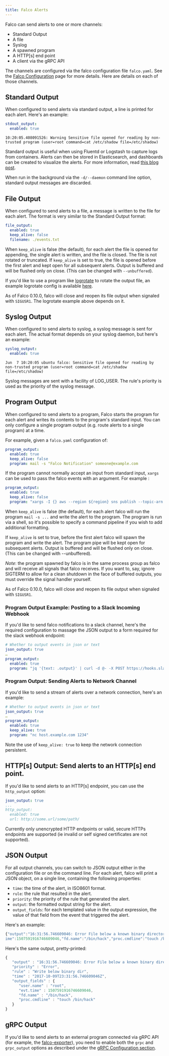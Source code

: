 ```yaml
---
title: Falco Alerts
---
```


Falco can send alerts to one or more channels:

* Standard Output
* A file
* Syslog
* A spawned program
* A HTTP[s] end point
* A client via the gRPC API

The channels are configured via the falco configuration file `falco.yaml`. See the [Falco Configuration](../configuration) page for more details. Here are details on each of those channels.

## Standard Output

When configured to send alerts via standard output, a line is printed for each alert. Here's an example:

```yaml
stdout_output:
  enabled: true
```

```
10:20:05.408091526: Warning Sensitive file opened for reading by non-trusted program (user=root command=cat /etc/shadow file=/etc/shadow)
```
Standard output is useful when using Fluentd or Logstash to capture logs from containers. Alerts can then be stored in Elasticsearch, and dashboards can be created to visualize the alerts. For more information, read [this blog post](https://sysdig.com/blog/kubernetes-security-logging-fluentd-falco/). 

When run in the background via the `-d/--daemon` command line option, standard output messages are discarded.

## File Output

When configured to send alerts to a file, a message is written to the file for each alert. The format is very similar to the Standard Output format:

```yaml
file_output:
  enabled: true
  keep_alive: false
  filename: ./events.txt
```

When `keep_alive` is false (the default), for each alert the file is opened for appending, the single alert is written, and the file is closed. The file is not rotated or truncated. If `keep_alive` is set to true, the file is opened before the first alert and kept open for all subsequent alerts. Output is buffered and will be flushed only on close. (This can be changed with `--unbuffered`).

If you'd like to use a program like [logrotate](https://github.com/logrotate/logrotate) to rotate the output file, an example logrotate config is available [here](https://github.com/falcosecurity/falco/blob/ffd8747ec0943db2546c3270826e1700dc4df75f/examples/logrotate/falco).

As of Falco 0.10.0, falco will close and reopen its file output when signaled with `SIGUSR1`. The logrotate example above depends on it.

## Syslog Output

When configured to send alerts to syslog, a syslog message is sent for each alert. The actual format depends on your syslog daemon, but here's an example:

```yaml
syslog_output:
  enabled: true
```

```
Jun  7 10:20:05 ubuntu falco: Sensitive file opened for reading by non-trusted program (user=root command=cat /etc/shadow file=/etc/shadow)
```

Syslog messages are sent with a facility of LOG_USER. The rule's priority is used as the priority of the syslog message.

## Program Output

When configured to send alerts to a program, Falco starts the program for each alert and writes its contents to the program's standard input. You can only configure a single program output (e.g. route alerts to a single program) at a time.

For example, given a `falco.yaml` configuration of:

```yaml
program_output:
  enabled: true
  keep_alive: false
  program: mail -s "Falco Notification" someone@example.com
```

If the program cannot normally accept an input from standard input, `xargs` can be used to pass the falco events with an argument. For example :

```yaml
program_output:
  enabled: true
  keep_alive: false
  program: "xargs -I {} aws --region ${region} sns publish --topic-arn ${falco_sns_arn} --message {}"
```

When `keep_alive` is false (the default), for each alert falco will run the program `mail -s ...` and write the alert to the program. The program is run via a shell, so it's possible to specify a command pipeline if you wish to add additional formatting.

If `keep_alive` is set to true, before the first alert falco will spawn the program and write the alert. The program pipe will be kept open for subsequent alerts.  Output is buffered and will be flushed only on close. (This can be changed with --unbuffered). 

*Note*: the program spawned by falco is in the same process group as falco and will receive all signals that falco receives. If you want to, say, ignore SIGTERM to allow for a clean shutdown in the face of buffered outputs, you must override the signal handler yourself.

As of Falco 0.10.0, falco will close and reopen its file output when signaled with `SIGUSR1`.

### Program Output Example: Posting to a Slack Incoming Webhook

If you'd like to send falco notifications to a slack channel, here's the required configuration to massage the JSON output to a form required for the slack webhook endpoint:

```yaml
# Whether to output events in json or text
json_output: true
…
program_output:
  enabled: true
  program: "jq '{text: .output}' | curl -d @- -X POST https://hooks.slack.com/services/XXX"
```

### Program Output: Sending Alerts to Network Channel

If you'd like to send a stream of alerts over a network connection, here's an example:

```yaml
# Whether to output events in json or text
json_output: true
…
program_output:
  enabled: true
  keep_alive: true
  program: "nc host.example.com 1234"
```

Note the use of `keep_alive: true` to keep the network connection persistent.

## HTTP[s] Output: Send alerts to an HTTP[s] end point.

If you'd like to send alerts to an HTTP[s] endpoint, you can use the `http_output` option:

```yaml
json_output: true
...
http_output:
  enabled: true
  url: http://some.url/some/path/
```

Currently only unencrypted HTTP endpoints or valid, secure HTTPs endpoints are supported (ie invalid or self signed certificates are not supported). 

## JSON Output

For all output channels, you can switch to JSON output either in the configuration file or on the command line. For each alert, falco will print a JSON object, on a single line, containing the following properties:

* `time`: the time of the alert, in ISO8601 format.
* `rule`: the rule that resulted in the alert.
* `priority`: the priority of the rule that generated the alert.
* `output`: the formatted output string for the alert.
* `output_fields`: for each templated value in the output expression, the value of that field from the event that triggered the alert.

Here's an example:

```javascript
{"output":"16:31:56.746609046: Error File below a known binary directory opened for writing (user=root command=touch /bin/hack file=/bin/hack)","priority":"Error","rule":"Write below binary dir","time":"2017-10-09T23:31:56.746609046Z", "output_fields": {"evt.t\
ime":1507591916746609046,"fd.name":"/bin/hack","proc.cmdline":"touch /bin/hack","user.name":"root"}} 
```

Here's the same output, pretty-printed:

```javascript
{
   "output" : "16:31:56.746609046: Error File below a known binary directory opened for writing (user=root command=touch /bin/hack file=/bin/hack)"
   "priority" : "Error",
   "rule" : "Write below binary dir",
   "time" : "2017-10-09T23:31:56.746609046Z",
   "output_fields" : {
      "user.name" : "root",
      "evt.time" : 1507591916746609046,
      "fd.name" : "/bin/hack",
      "proc.cmdline" : "touch /bin/hack"
   }
}
```

## gRPC Output

If you'd like to send alerts to an external program connected via gRPC API (for example, the [falco-exporter](https://github.com/falcosecurity/falco-exporter)), you need to enable both the `grpc` and `grpc_output` options as described under the [gRPC Configuration section](/docs/grpc/#configuration).
